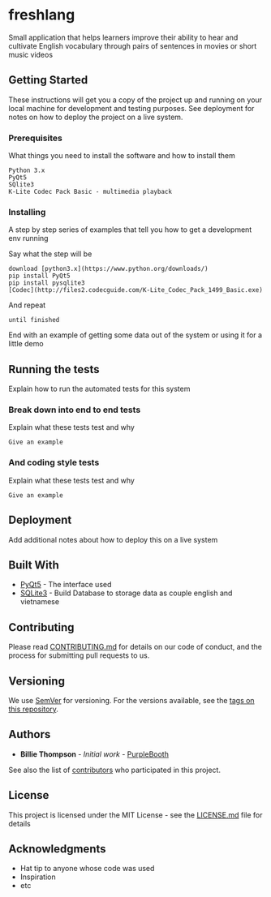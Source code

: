 # freshlang
Small application that helps learners improve their ability to hear and cultivate English vocabulary through pairs of sentences in movies or short music videos

## Getting Started

These instructions will get you a copy of the project up and running on your local machine for development and testing purposes. See deployment for notes on how to deploy the project on a live system.

### Prerequisites

What things you need to install the software and how to install them

```
Python 3.x
PyQt5
SQlite3
K-Lite Codec Pack Basic - multimedia playback
```

### Installing

A step by step series of examples that tell you how to get a development env running

Say what the step will be

```
download [python3.x](https://www.python.org/downloads/)
pip install PyQt5
pip install pysqlite3
[Codec](http://files2.codecguide.com/K-Lite_Codec_Pack_1499_Basic.exe) 
```

And repeat

```
until finished
```

End with an example of getting some data out of the system or using it for a little demo

## Running the tests

Explain how to run the automated tests for this system

### Break down into end to end tests

Explain what these tests test and why

```
Give an example
```

### And coding style tests

Explain what these tests test and why

```
Give an example
```

## Deployment

Add additional notes about how to deploy this on a live system

## Built With

* [PyQt5](https://pypi.org/project/PyQt5/) - The interface used
* [SQLite3](https://docs.python.org/2/library/sqlite3.html) - Build Database to storage data as couple english and vietnamese

## Contributing

Please read [CONTRIBUTING.md](https://gist.github.com/PurpleBooth/b24679402957c63ec426) for details on our code of conduct, and the process for submitting pull requests to us.

## Versioning

We use [SemVer](http://semver.org/) for versioning. For the versions available, see the [tags on this repository](https://github.com/your/project/tags). 

## Authors

* **Billie Thompson** - *Initial work* - [PurpleBooth](https://github.com/PurpleBooth)

See also the list of [contributors](https://github.com/your/project/contributors) who participated in this project.

## License

This project is licensed under the MIT License - see the [LICENSE.md](LICENSE.md) file for details

## Acknowledgments

* Hat tip to anyone whose code was used
* Inspiration
* etc
